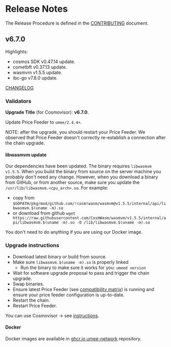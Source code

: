 <!-- markdownlint-disable MD013 -->
<!-- markdownlint-disable MD024 -->
<!-- markdownlint-disable MD040 -->

# Release Notes

The Release Procedure is defined in the [CONTRIBUTING](CONTRIBUTING.md#release-procedure) document.

## v6.7.0

Highlights:

- cosmos SDK v0.47.14 update.
- cometbft v0.37.13 update.
- wasmvm v1.5.5 update.
- ibc-go v7.8.0 update.

[CHANGELOG](CHANGELOG.md)

### Validators

**Upgrade Title** (for Cosmovisor): **v6.7.0**.

Update Price Feeder to `umee/2.4.4+`.

NOTE: after the upgrade, you should restart your Price Feeder. We observed that Price Feeder doesn't correctly re-establish a connection after the chain upgrade.

#### libwasmvm update

Our dependencies have been updated. The binary requires `libwasmvm v1.5.5`. When you build the binary from source on the server machine you probably don't need any change. However, when you download a binary from GitHub, or from another source, make sure you update the `/usr/lib/libwasmvm.<cpu_arch>.so`. For example:

- copy from `$GOPATH/pkg/mod/github.com/!cosm!wasm/wasmvm@v1.5.5/internal/api/libwasmvm.$(uname -m).so`
- or download from github `wget https://raw.githubusercontent.com/CosmWasm/wasmvm/v1.5.5/internal/api/libwasmvm.$(uname -m).so -O /lib/libwasmvm.$(uname -m).so`

You don't need to do anything if you are using our Docker image.

### Upgrade instructions

- Download latest binary or build from source.
- Make sure `libwasmvm.$(uname -m).so` is properly linked
  - Run the binary to make sure it works for you: `umeed version`
- Wait for software upgrade proposal to pass and trigger the chain upgrade.
- Swap binaries.
- Ensure latest Price Feeder (see [compatibility matrix](https://github.com/umee-network/umee/#release-compatibility-matrix)) is running and ensure your price feeder configuration is up-to-date.
- Restart the chain.
- Restart Price Feeder.

You can use Cosmovisor → see [instructions](https://github.com/umee-network/umee/#cosmovisor).

#### Docker

Docker images are available in [ghcr.io umee-network](https://github.com/umee-network/umee/pkgs/container/umeed) repository.
